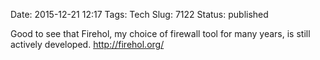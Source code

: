 Date: 2015-12-21 12:17
Tags: Tech
Slug: 7122
Status: published

Good to see that Firehol, my choice of firewall tool for many years, is
still actively developed. <http://firehol.org/>

